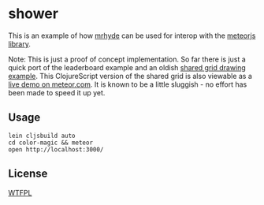 # shower

This is an example of how [mrhyde](https://github.com/dribnet/mrhyde) can be used for interop with the [meteorjs library](http://meteor.com/).


Note: This is just a proof of concept implementation. So far there is just a quick port of the leaderboard example and an oldish [shared grid drawing example](https://github.com/mpnagle/color-magic). This ClojureScript version of the shared grid is also viewable as a [live demo on meteor.com](http://color-magic.shower.meteor.com/). It is known to be a little sluggish - no effort has been made to speed it up yet.

## Usage

```
lein cljsbuild auto
cd color-magic && meteor
open http://localhost:3000/
```

## License

[WTFPL](http://www.wtfpl.net/)
